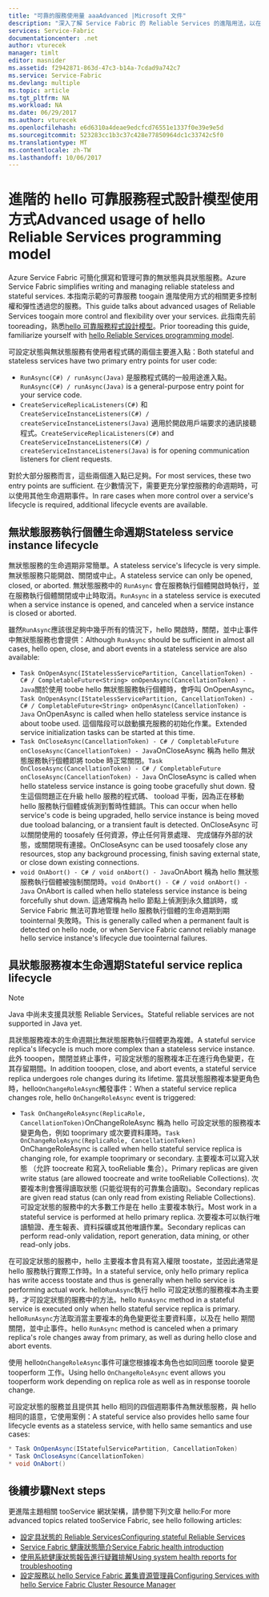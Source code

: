 ```yaml
---
title: "可靠的服務使用量 aaaAdvanced |Microsoft 文件"
description: "深入了解 Service Fabric 的 Reliable Services 的進階用法，以在服務中增加彈性。"
services: Service-Fabric
documentationcenter: .net
author: vturecek
manager: timlt
editor: masnider
ms.assetid: f2942871-863d-47c3-b14a-7cdad9a742c7
ms.service: Service-Fabric
ms.devlang: multiple
ms.topic: article
ms.tgt_pltfrm: NA
ms.workload: NA
ms.date: 06/29/2017
ms.author: vturecek
ms.openlocfilehash: e6d6310a4deae9edcfcd76551e1337f0e39e9e5d
ms.sourcegitcommit: 523283cc1b3c37c428e77850964dc1c33742c5f0
ms.translationtype: MT
ms.contentlocale: zh-TW
ms.lasthandoff: 10/06/2017
---
```

# <a name="advanced-usage-of-hello-reliable-services-programming-model"></a><span data-ttu-id="39ab2-103">進階的 hello 可靠服務程式設計模型使用方式</span><span class="sxs-lookup"><span data-stu-id="39ab2-103">Advanced usage of hello Reliable Services programming model</span></span>
<span data-ttu-id="39ab2-104">Azure Service Fabric 可簡化撰寫和管理可靠的無狀態與具狀態服務。</span><span class="sxs-lookup"><span data-stu-id="39ab2-104">Azure Service Fabric simplifies writing and managing reliable stateless and stateful services.</span></span> <span data-ttu-id="39ab2-105">本指南示範的可靠服務 toogain 進階使用方式的相關更多控制權和彈性透過您的服務。</span><span class="sxs-lookup"><span data-stu-id="39ab2-105">This guide talks about advanced usages of Reliable Services toogain more control and flexibility over your services.</span></span> <span data-ttu-id="39ab2-106">此指南先前 tooreading，熟悉[hello 可靠服務程式設計模型](service-fabric-reliable-services-introduction.md)。</span><span class="sxs-lookup"><span data-stu-id="39ab2-106">Prior tooreading this guide, familiarize yourself with [hello Reliable Services programming model](service-fabric-reliable-services-introduction.md).</span></span>

<span data-ttu-id="39ab2-107">可設定狀態與無狀態服務有使用者程式碼的兩個主要進入點：</span><span class="sxs-lookup"><span data-stu-id="39ab2-107">Both stateful and stateless services have two primary entry points for user code:</span></span>

* <span data-ttu-id="39ab2-108">`RunAsync(C#) / runAsync(Java)` 是服務程式碼的一般用途進入點。</span><span class="sxs-lookup"><span data-stu-id="39ab2-108">`RunAsync(C#) / runAsync(Java)` is a general-purpose entry point for your service code.</span></span>
* <span data-ttu-id="39ab2-109">`CreateServiceReplicaListeners(C#)` 和 `CreateServiceInstanceListeners(C#) / createServiceInstanceListeners(Java)` 適用於開啟用戶端要求的通訊接聽程式。</span><span class="sxs-lookup"><span data-stu-id="39ab2-109">`CreateServiceReplicaListeners(C#)` and `CreateServiceInstanceListeners(C#) / createServiceInstanceListeners(Java)` is for opening communication listeners for client requests.</span></span>

<span data-ttu-id="39ab2-110">對於大部分服務而言，這些兩個進入點已足夠。</span><span class="sxs-lookup"><span data-stu-id="39ab2-110">For most services, these two entry points are sufficient.</span></span> <span data-ttu-id="39ab2-111">在少數情況下，需要更充分掌控服務的命週期時，可以使用其他生命週期事件。</span><span class="sxs-lookup"><span data-stu-id="39ab2-111">In rare cases when more control over a service's lifecycle is required, additional lifecycle events are available.</span></span>

## <a name="stateless-service-instance-lifecycle"></a><span data-ttu-id="39ab2-112">無狀態服務執行個體生命週期</span><span class="sxs-lookup"><span data-stu-id="39ab2-112">Stateless service instance lifecycle</span></span>
<span data-ttu-id="39ab2-113">無狀態服務的生命週期非常簡單。</span><span class="sxs-lookup"><span data-stu-id="39ab2-113">A stateless service's lifecycle is very simple.</span></span> <span data-ttu-id="39ab2-114">無狀態服務只能開啟、關閉或中止。</span><span class="sxs-lookup"><span data-stu-id="39ab2-114">A stateless service can only be opened, closed, or aborted.</span></span> <span data-ttu-id="39ab2-115">無狀態服務中的 `RunAsync` 會在服務執行個體開啟時執行，並在服務執行個體關閉或中止時取消。</span><span class="sxs-lookup"><span data-stu-id="39ab2-115">`RunAsync` in a stateless service is executed when a service instance is opened, and canceled when a service instance is closed or aborted.</span></span>

<span data-ttu-id="39ab2-116">雖然`RunAsync`應該很足夠中幾乎所有的情況下，hello 開啟時，關閉，並中止事件中無狀態服務也會提供：</span><span class="sxs-lookup"><span data-stu-id="39ab2-116">Although `RunAsync` should be sufficient in almost all cases, hello open, close, and abort events in a stateless service are also available:</span></span>

* <span data-ttu-id="39ab2-117">`Task OnOpenAsync(IStatelessServicePartition, CancellationToken) - C# / CompletableFuture<String> onOpenAsync(CancellationToken) - Java`關於使用 toobe hello 無狀態服務執行個體時，會呼叫 OnOpenAsync。</span><span class="sxs-lookup"><span data-stu-id="39ab2-117">`Task OnOpenAsync(IStatelessServicePartition, CancellationToken) - C# / CompletableFuture<String> onOpenAsync(CancellationToken) - Java` OnOpenAsync is called when hello stateless service instance is about toobe used.</span></span> <span data-ttu-id="39ab2-118">這個階段可以啟動擴充服務的初始化作業。</span><span class="sxs-lookup"><span data-stu-id="39ab2-118">Extended service initialization tasks can be started at this time.</span></span>
* <span data-ttu-id="39ab2-119">`Task OnCloseAsync(CancellationToken) - C# / CompletableFuture onCloseAsync(CancellationToken) - Java`OnCloseAsync 稱為 hello 無狀態服務執行個體即將 toobe 時正常關閉。</span><span class="sxs-lookup"><span data-stu-id="39ab2-119">`Task OnCloseAsync(CancellationToken) - C# / CompletableFuture onCloseAsync(CancellationToken) - Java` OnCloseAsync is called when hello stateless service instance is going toobe gracefully shut down.</span></span> <span data-ttu-id="39ab2-120">發生這個問題正在升級 hello 服務的程式碼、 tooload 平衡，因為正在移動 hello 服務執行個體或偵測到暫時性錯誤。</span><span class="sxs-lookup"><span data-stu-id="39ab2-120">This can occur when hello service's code is being upgraded, hello service instance is being moved due tooload balancing, or a transient fault is detected.</span></span> <span data-ttu-id="39ab2-121">OnCloseAsync 可以關閉使用的 toosafely 任何資源，停止任何背景處理、 完成儲存外部的狀態，或關閉現有連接。</span><span class="sxs-lookup"><span data-stu-id="39ab2-121">OnCloseAsync can be used toosafely close any resources, stop any background processing, finish saving external state, or close down existing connections.</span></span>
* <span data-ttu-id="39ab2-122">`void OnAbort() - C# / void onAbort() - Java`OnAbort 稱為 hello 無狀態服務執行個體被強制關閉時。</span><span class="sxs-lookup"><span data-stu-id="39ab2-122">`void OnAbort() - C# / void onAbort() - Java` OnAbort is called when hello stateless service instance is being forcefully shut down.</span></span> <span data-ttu-id="39ab2-123">這通常稱為 hello 節點上偵測到永久錯誤時，或 Service Fabric 無法可靠地管理 hello 服務執行個體的生命週期到期 toointernal 失敗時。</span><span class="sxs-lookup"><span data-stu-id="39ab2-123">This is generally called when a permanent fault is detected on hello node, or when Service Fabric cannot reliably manage hello service instance's lifecycle due toointernal failures.</span></span>

## <a name="stateful-service-replica-lifecycle"></a><span data-ttu-id="39ab2-124">具狀態服務複本生命週期</span><span class="sxs-lookup"><span data-stu-id="39ab2-124">Stateful service replica lifecycle</span></span>

> [!NOTE]
> <span data-ttu-id="39ab2-125">Java 中尚未支援具狀態 Reliable Services。</span><span class="sxs-lookup"><span data-stu-id="39ab2-125">Stateful reliable services are not supported in Java yet.</span></span>
>
>

<span data-ttu-id="39ab2-126">具狀態服務複本的生命週期比無狀態服務執行個體更為複雜。</span><span class="sxs-lookup"><span data-stu-id="39ab2-126">A stateful service replica's lifecycle is much more complex than a stateless service instance.</span></span> <span data-ttu-id="39ab2-127">此外 tooopen，關閉並終止事件，可設定狀態的服務複本正在進行角色變更，在其存留期間。</span><span class="sxs-lookup"><span data-stu-id="39ab2-127">In addition tooopen, close, and abort events, a stateful service replica undergoes role changes during its lifetime.</span></span> <span data-ttu-id="39ab2-128">當具狀態服務複本變更角色時，hello`OnChangeRoleAsync`觸發事件：</span><span class="sxs-lookup"><span data-stu-id="39ab2-128">When a stateful service replica changes role, hello `OnChangeRoleAsync` event is triggered:</span></span>

* <span data-ttu-id="39ab2-129">`Task OnChangeRoleAsync(ReplicaRole, CancellationToken)`OnChangeRoleAsync 稱為 hello 可設定狀態的服務複本變更角色，例如 tooprimary 或次要資料庫時。</span><span class="sxs-lookup"><span data-stu-id="39ab2-129">`Task OnChangeRoleAsync(ReplicaRole, CancellationToken)` OnChangeRoleAsync is called when hello stateful service replica is changing role, for example tooprimary or secondary.</span></span> <span data-ttu-id="39ab2-130">主要複本可以寫入狀態 （允許 toocreate 和寫入 tooReliable 集合）。</span><span class="sxs-lookup"><span data-stu-id="39ab2-130">Primary replicas are given write status (are allowed toocreate and write tooReliable Collections).</span></span> <span data-ttu-id="39ab2-131">次要複本則會獲得讀取狀態 (只能從現有的可靠集合讀取)。</span><span class="sxs-lookup"><span data-stu-id="39ab2-131">Secondary replicas are given read status (can only read from existing Reliable Collections).</span></span> <span data-ttu-id="39ab2-132">可設定狀態的服務中的大多數工作是在 hello 主要複本執行。</span><span class="sxs-lookup"><span data-stu-id="39ab2-132">Most work in a stateful service is performed at hello primary replica.</span></span> <span data-ttu-id="39ab2-133">次要複本可以執行唯讀驗證、產生報表、資料採礦或其他唯讀作業。</span><span class="sxs-lookup"><span data-stu-id="39ab2-133">Secondary replicas can perform read-only validation, report generation, data mining, or other read-only jobs.</span></span>

<span data-ttu-id="39ab2-134">在可設定狀態的服務中，hello 主要複本會具有寫入權限 toostate，並因此通常是 hello 服務執行實際工作時。</span><span class="sxs-lookup"><span data-stu-id="39ab2-134">In a stateful service, only hello primary replica has write access toostate and thus is generally when hello service is performing actual work.</span></span> <span data-ttu-id="39ab2-135">hello`RunAsync`執行 hello 可設定狀態的服務複本為主要時，才可設定狀態的服務中的方法。</span><span class="sxs-lookup"><span data-stu-id="39ab2-135">hello `RunAsync` method in a stateful service is executed only when hello stateful service replica is primary.</span></span> <span data-ttu-id="39ab2-136">hello`RunAsync`方法取消當主要複本的角色變更從主要資料庫，以及在 hello 期間關閉，並中止事件。</span><span class="sxs-lookup"><span data-stu-id="39ab2-136">hello `RunAsync` method is canceled when a primary replica's role changes away from primary, as well as during hello close and abort events.</span></span>

<span data-ttu-id="39ab2-137">使用 hello`OnChangeRoleAsync`事件可讓您根據複本角色也如同回應 toorole 變更 tooperform 工作。</span><span class="sxs-lookup"><span data-stu-id="39ab2-137">Using hello `OnChangeRoleAsync` event allows you tooperform work depending on replica role as well as in response toorole change.</span></span>

<span data-ttu-id="39ab2-138">可設定狀態的服務並且提供其 hello 相同的四個週期事件為無狀態服務，與 hello 相同的語意，它使用案例：</span><span class="sxs-lookup"><span data-stu-id="39ab2-138">A stateful service also provides hello same four lifecycle events as a stateless service, with hello same semantics and use cases:</span></span>

```csharp
* Task OnOpenAsync(IStatefulServicePartition, CancellationToken)
* Task OnCloseAsync(CancellationToken)
* void OnAbort()
```

## <a name="next-steps"></a><span data-ttu-id="39ab2-139">後續步驟</span><span class="sxs-lookup"><span data-stu-id="39ab2-139">Next steps</span></span>
<span data-ttu-id="39ab2-140">更進階主題相關 tooService 網狀架構，請參閱下列文章 hello:</span><span class="sxs-lookup"><span data-stu-id="39ab2-140">For more advanced topics related tooService Fabric, see hello following articles:</span></span>

* [<span data-ttu-id="39ab2-141">設定具狀態的 Reliable Services</span><span class="sxs-lookup"><span data-stu-id="39ab2-141">Configuring stateful Reliable Services</span></span>](service-fabric-reliable-services-configuration.md)
* [<span data-ttu-id="39ab2-142">Service Fabric 健康狀態簡介</span><span class="sxs-lookup"><span data-stu-id="39ab2-142">Service Fabric health introduction</span></span>](service-fabric-health-introduction.md)
* [<span data-ttu-id="39ab2-143">使用系統健康狀態報告進行疑難排解</span><span class="sxs-lookup"><span data-stu-id="39ab2-143">Using system health reports for troubleshooting</span></span>](service-fabric-understand-and-troubleshoot-with-system-health-reports.md)
* [<span data-ttu-id="39ab2-144">設定服務以 hello Service Fabric 叢集資源管理員</span><span class="sxs-lookup"><span data-stu-id="39ab2-144">Configuring Services with hello Service Fabric Cluster Resource Manager</span></span>](service-fabric-cluster-resource-manager-configure-services.md)
